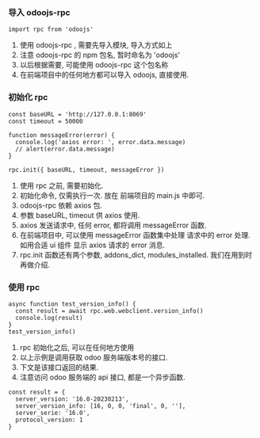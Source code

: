 ### 导入 odoojs-rpc

```
import rpc from 'odoojs'
```

1. 使用 odoojs-rpc , 需要先导入模块, 导入方式如上
2. 注意 odoojs-rpc 的 npm 包名, 暂时命名为 'odoojs'
3. 以后根据需要, 可能使用 odoojs-rpc 这个包名称
4. 在前端项目中的任何地方都可以导入 odoojs, 直接使用.

### 初始化 rpc

```
const baseURL = 'http://127.0.0.1:8069'
const timeout = 50000

function messageError(error) {
  console.log('axios error: ', error.data.message)
  // alert(error.data.message)
}

rpc.init({ baseURL, timeout, messageError })
```

1. 使用 rpc 之前, 需要初始化.
2. 初始化命令, 仅需执行一次. 放在 前端项目的 main.js 中即可.
3. odoojs-rpc 依赖 axios 包.
4. 参数 baseURL, timeout 供 axios 使用.
5. axios 发送请求中, 任何 error, 都将调用 messageError 函数.
6. 在前端项目中, 可以使用 messageError 函数集中处理 请求中的 error 处理. 如用合适 ui 组件 显示 axios 请求的 error 消息.
7. rpc.init 函数还有两个参数, addons_dict, modules_installed. 我们在用到时再做介绍.

### 使用 rpc

```
async function test_version_info() {
  const result = await rpc.web.webclient.version_info()
  console.log(result)
}
test_version_info()
```

1. rpc 初始化之后, 可以在任何地方使用
2. 以上示例是调用获取 odoo 服务端版本号的接口.
3. 下文是该接口返回的结果.
4. 注意访问 odoo 服务端的 api 接口, 都是一个异步函数.

```
const result = {
  server_version: '16.0-20230213',
  server_version_info: [16, 0, 0, 'final', 0, ''],
  server_serie: '16.0',
  protocol_version: 1
}
```
